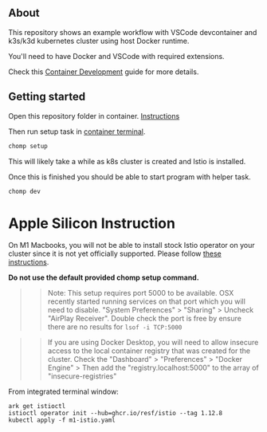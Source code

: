 ## About

This repository shows an example workflow with VSCode devcontainer and k3s/k3d kubernetes cluster using host Docker runtime.

You'll need to have Docker and VSCode with required extensions.

Check this [Container Development](https://code.visualstudio.com/docs/remote/containers) guide for more details.

## Getting started

Open this repository folder in container. [Instructions](https://code.visualstudio.com/docs/remote/containers#_quick-start-open-an-existing-folder-in-a-container)

Then run setup task in [container terminal](https://code.visualstudio.com/docs/remote/containers#_opening-a-terminal).

```bash
chomp setup
```

This will likely take a while as k8s cluster is created and Istio is installed.

Once this is finished you should be able to start program with helper task.

```bash
chomp dev
```

# Apple Silicon Instruction
On M1 Macbooks, you will not be able to install stock Istio operator on your cluster since it is not yet officially supported. Please follow [these instructions](https://github.com/resf/istio).

__Do not use the default provided chomp setup command.__

>> Note: This setup requires port 5000 to be available. OSX recently started running services on that port which you will need to disable. "System Preferences" > "Sharing" > Uncheck "AirPlay Receiver". Double check the port is free by ensure there are no results for `lsof -i TCP:5000`

>> If you are using Docker Desktop, you will need to allow insecure access to the local container registry that was created for the cluster. Check the "Dashboard" > "Preferences" > "Docker Engine" > Then add the "registry.localhost:5000" to the array of "insecure-registries"

From integrated terminal window:
```
ark get istioctl
istioctl operator init --hub=ghcr.io/resf/istio --tag 1.12.8
kubectl apply -f m1-istio.yaml
```